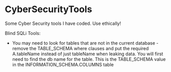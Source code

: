 # CyberSecurityTools
Some Cyber Security tools I have coded. Use ethically!


Blind SQLi Tools:
- You may need to look for tables that are not in the current database - remove the TABLE_SCHEMA where clauses and put the required A.tableName instead of just tableName when leaking data. You will first need to find the db name for the table. This is the TABLE_SCHEMA value in the INFORMATION_SCHEMA.COLUMNS table
